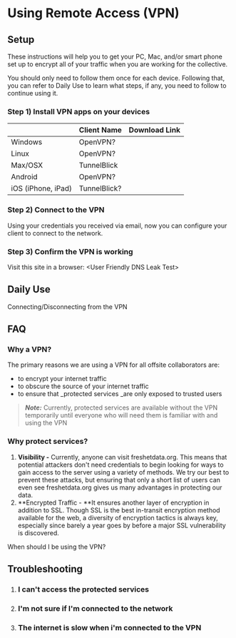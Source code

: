 # Using Remote Access \(VPN\)

## Setup

These instructions will help you to get your PC, Mac, and/or smart phone set up to encrypt all of your traffic when you are working for the collective.

You should only need to follow them once for each device. Following that, you can refer to Daily Use to learn what steps, if any, you need to follow to continue using it.

### Step 1\) Install VPN apps on your devices

|  | Client Name | Download Link |
| :--- | :--- | :--- |
| Windows | OpenVPN? |  |
| Linux | OpenVPN? |  |
| Max/OSX | TunnelBlick |  |
| Android | OpenVPN? |  |
| iOS \(iPhone, iPad\) | TunnelBlick? |  |

### Step 2\) Connect to the VPN

Using your credentials you received via email, now you can configure your client to connect to the network.

### Step 3\) Confirm the VPN is working

Visit this site in a browser: &lt;User Friendly DNS Leak Test&gt;

## Daily Use

Connecting/Disconnecting from the VPN





## FAQ

### Why a VPN?

The primary reasons we are using a VPN for all offsite collaborators are:

* to encrypt your internet traffic
* to obscure the source of your internet traffic
* to ensure that \_protected services \_are only exposed to trusted users

> _**Note:**_ Currently, protected services are available without the VPN temporarily until everyone who will need them is familiar with and using the VPN

### Why protect services?

1. **Visibility -** Currently, anyone can visit freshetdata.org. This means that potential attackers don't need credentials to begin looking for ways to gain access to the server using a variety of methods. We try our best to prevent these attacks, but ensuring that only a short list of users can even see freshetdata.org gives us many advantages in protecting our data.
2. **Encrypted Traffic - **It ensures another layer of encryption in addition to SSL. Though SSL is the best in-transit encryption method available for the web, a diversity of encryption tactics is always key, especially since barely a year goes by before a major SSL vulnerability is discovered.

When should I be using the VPN?

## Troubleshooting

1. ### I can't access the protected services

1. ### I'm not sure if I'm connected to the network
2. ### The internet is slow when i'm connected to the VPN



